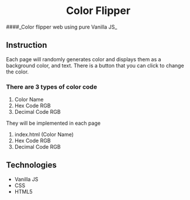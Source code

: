 <h1 align="center">Color Flipper</h1>
####_Color flipper web using pure Vanilla JS_

## Instruction
  Each page will randomly generates color and displays them as a background color, and text.
  There is a button that you can click to change the color.

### There are 3 types of color code
  1. Color Name
  2. Hex Code RGB
  3. Decimal Code RGB

  They will be implemented in each page
  1. index.html (Color Name)
  2. Hex Code RGB
  3. Decimal Code RGB

## Technologies
  - Vanilla JS
  - CSS
  - HTML5